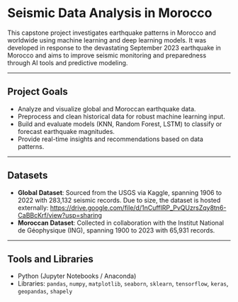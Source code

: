 # Seismic Data Analysis in Morocco

This capstone project investigates earthquake patterns in Morocco and worldwide using machine learning and deep learning models. It was developed in response to the devastating September 2023 earthquake in Morocco and aims to improve seismic monitoring and preparedness through AI tools and predictive modeling.

---

## Project Goals

- Analyze and visualize global and Moroccan earthquake data.
- Preprocess and clean historical data for robust machine learning input.
- Build and evaluate models (KNN, Random Forest, LSTM) to classify or forecast earthquake magnitudes.
- Provide real-time insights and recommendations based on data patterns.

---

## Datasets

- **Global Dataset**: Sourced from the USGS via Kaggle, spanning 1906 to 2022 with 283,132 seismic records. Due to size, the dataset is hosted externally: https://drive.google.com/file/d/1nCuffIRP_PvQUzrsZqy8tn6-CaBBcKrf/view?usp=sharing 
- **Moroccan Dataset**: Collected in collaboration with the Institut National de Géophysique (ING), spanning 1900 to 2023 with 65,931 records.

---

## Tools and Libraries

- Python (Jupyter Notebooks / Anaconda)
- Libraries: `pandas`, `numpy`, `matplotlib`, `seaborn`, `sklearn`, `tensorflow`, `keras`, `geopandas`, `shapely`
